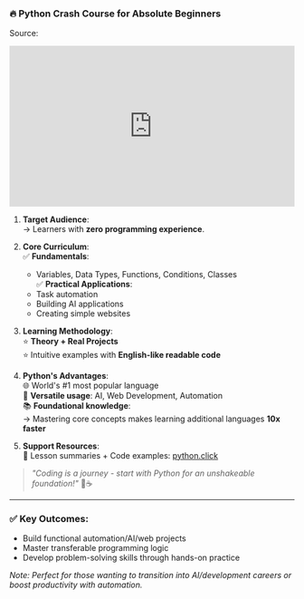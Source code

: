 ### **🔥 Python Crash Course for Absolute Beginners**  
Source: 

<iframe 
  src="https://www.youtube.com/embed/Lc5LKDqhyzs" 
  width="100%" 
  style="aspect-ratio: 16 / 9;"
  title="YouTube video player" 
  frameborder="0" 
  allow="accelerometer; autoplay; clipboard-write; encrypted-media; gyroscope; picture-in-picture; web-share" 
  allowfullscreen>
</iframe>

1. **Target Audience**:  
   → Learners with **zero programming experience**.  

2. **Core Curriculum**:  
   ✅ **Fundamentals**:  
      - Variables, Data Types, Functions, Conditions, Classes  
   ✅ **Practical Applications**:  
      - Task automation  
      - Building AI applications  
      - Creating simple websites  

3. **Learning Methodology**:  
   ⭐ **Theory + Real Projects**  
   ⭐ Intuitive examples with **English-like readable code**  

4. **Python's Advantages**:  
   🌐 World's #1 most popular language  
   🚀 **Versatile usage**: AI, Web Development, Automation  
   📚 **Foundational knowledge**:  
      → Mastering core concepts makes learning additional languages **10x faster**  

5. **Support Resources**:  
   🔗 Lesson summaries + Code examples: [python.click](http://www.python.click)  

> *"Coding is a journey - start with Python for an unshakeable foundation!"* 🐍☕  

---  
### ✅ **Key Outcomes**:  
- Build functional automation/AI/web projects  
- Master transferable programming logic  
- Develop problem-solving skills through hands-on practice  

*Note: Perfect for those wanting to transition into AI/development careers or boost productivity with automation.*
